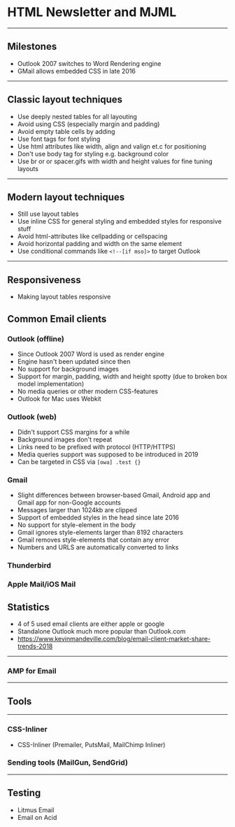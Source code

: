 # HTML Newsletter and MJML

---

## Milestones

* Outlook 2007 switches to Word Rendering engine
* GMail allows embedded CSS in late 2016

---

## Classic layout techniques

* Use deeply nested tables for all layouting
* Avoid using CSS (especially margin and padding)
* Avoid empty table cells by adding &nbsp;
* Use font tags for font styling
* Use html attributes like width, align and valign et.c for positioning
* Don't use body tag for styling e.g. background color
* Use br or or spacer.gifs with width and height values for fine tuning layouts

---

## Modern layout techniques
* Still use layout tables
* Use inline CSS for general styling and embedded styles for responsive stuff
* Avoid html-attributes like cellpadding or cellspacing
* Avoid horizontal padding and width on the same element
* Use conditional commands like `<!--[if mso]>` to target Outlook

---

## Responsiveness
* Making layout tables responsive

## Common Email clients

### Outlook (offline)
* Since Outlook 2007 Word is used as render engine
* Engine hasn't been updated since then
* No support for background images
* Support for margin, padding, width and height spotty (due to broken box model implementation)
* No media queries or other modern CSS-features
* Outlook for Mac uses Webkit

### Outlook (web)
* Didn't support CSS margins for a while
* Background images don't repeat
* Links need to be prefixed with protocol (HTTP/HTTPS)
* Media queries support was supposed to be introduced in 2019
* Can be targeted in CSS via `[owa] .test {}`


### Gmail
* Slight differences between browser-based Gmail, Android app and Gmail app for non-Google accounts
* Messages larger than 1024kb are clipped
* Support of embedded styles in the head since late 2016
* No support for style-element in the body
* Gmail ignores style-elements larger than 8192 characters
* Gmail removes style-elements that contain any error
* Numbers and URLS are automatically converted to links

### Thunderbird


### Apple Mail/iOS Mail

## Statistics

* 4 of 5 used email clients are either apple or google
* Standalone Outlook much more popular than Outlook.com
* https://www.kevinmandeville.com/blog/email-client-market-share-trends-2018


---

### AMP for Email

---

## Tools

---

### CSS-Inliner
  * CSS-Inliner (Premailer, PutsMail, MailChimp Inliner)

### Sending tools (MailGun, SendGrid)

---

## Testing
  * Litmus Email
  * Email on Acid